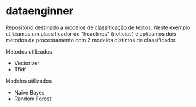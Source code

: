 # dataenginner
Repositório destinado a modelos de classificação de textos. Neste exemplo utilizamos um classificador de "headlines" (noticias) e aplicamos dois métodos de processamento com 2 modelos distintos de classificador.

Métodos utilizados
- Vectorizer
- Tfidf 

Modelos utilizados
- Naive Bayes
- Random Forest

